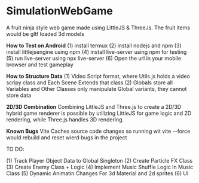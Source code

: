 # SimulationWebGame

A fruit ninja style web game made using LittleJS & ThreeJs. The fruit items would be gltf loaded 3d models

**How to Test on Android**
(1) install termux
(2) install nodejs and npm
(3) install littlejsengine using npm
(4) install live-server using npm for testing
(5) run live-server using npx live-server
(6) Open the url in your mobile browser and test gameplay

**How to Structure Data**
(1) Video Script format, where Utils.js holds a video scripy class and Each Scene Extends that class
(2) Globals store all Variables and Other Classes only manipulate Global variants, they cannot store data

**2D/3D Combination**
Combining LittleJS and Three.js to create a 2D/3D hybrid game renderer is possible by utilizing LittleJS for game logic and 2D rendering, while Three.js handles 3D rendering.

**Known Bugs**
Vite Caches source code changes so running wit vite --force would rebuild and reset wierd bugs in the project

TO DO:

(1) Track Player Object Data to Global Singleton
(2) Create Particle FX Class
(3) Create Enemy Class + Logic
(4) Implement Music Shuffle Logic In Music Class
(5) Dynamic Animatin Changes For 3d Material and 2d sprites
(6) UI
